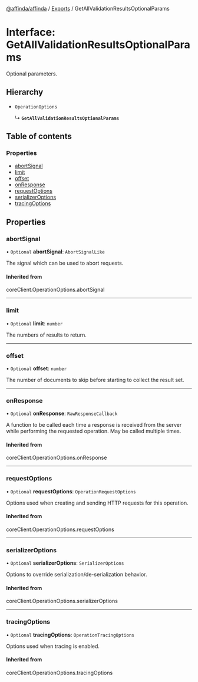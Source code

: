 [@affinda/affinda](../README.md) / [Exports](../modules.md) / GetAllValidationResultsOptionalParams

# Interface: GetAllValidationResultsOptionalParams

Optional parameters.

## Hierarchy

- `OperationOptions`

  ↳ **`GetAllValidationResultsOptionalParams`**

## Table of contents

### Properties

- [abortSignal](GetAllValidationResultsOptionalParams.md#abortsignal)
- [limit](GetAllValidationResultsOptionalParams.md#limit)
- [offset](GetAllValidationResultsOptionalParams.md#offset)
- [onResponse](GetAllValidationResultsOptionalParams.md#onresponse)
- [requestOptions](GetAllValidationResultsOptionalParams.md#requestoptions)
- [serializerOptions](GetAllValidationResultsOptionalParams.md#serializeroptions)
- [tracingOptions](GetAllValidationResultsOptionalParams.md#tracingoptions)

## Properties

### abortSignal

• `Optional` **abortSignal**: `AbortSignalLike`

The signal which can be used to abort requests.

#### Inherited from

coreClient.OperationOptions.abortSignal

___

### limit

• `Optional` **limit**: `number`

The numbers of results to return.

___

### offset

• `Optional` **offset**: `number`

The number of documents to skip before starting to collect the result set.

___

### onResponse

• `Optional` **onResponse**: `RawResponseCallback`

A function to be called each time a response is received from the server
while performing the requested operation.
May be called multiple times.

#### Inherited from

coreClient.OperationOptions.onResponse

___

### requestOptions

• `Optional` **requestOptions**: `OperationRequestOptions`

Options used when creating and sending HTTP requests for this operation.

#### Inherited from

coreClient.OperationOptions.requestOptions

___

### serializerOptions

• `Optional` **serializerOptions**: `SerializerOptions`

Options to override serialization/de-serialization behavior.

#### Inherited from

coreClient.OperationOptions.serializerOptions

___

### tracingOptions

• `Optional` **tracingOptions**: `OperationTracingOptions`

Options used when tracing is enabled.

#### Inherited from

coreClient.OperationOptions.tracingOptions
